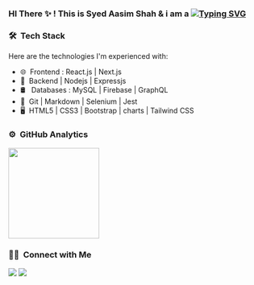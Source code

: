 
### HI There ✨ ! This is Syed Aasim Shah & i am a [![Typing SVG](https://readme-typing-svg.demolab.com/?lines=Mern+stack+developer;Backend+developer)](https://git.io/typing-svg)




### 🛠 &nbsp;Tech Stack

Here are the technologies I'm experienced with:

- 🌐 &nbsp;Frontend :  React.js | Next.js
- 🚀 &nbsp;Backend | Nodejs | Expressjs
- 🛢 &nbsp; Databases : MySQL | Firebase | GraphQL
- 🔧 &nbsp;Git | Markdown | Selenium | Jest
- 🖥 &nbsp;HTML5 | CSS3 | Bootstrap | charts | Tailwind CSS



### ⚙️ &nbsp;GitHub Analytics

<p align="left">
<a href="https://github.com/aasim-shah">
  <img height="180em" src="https://github-readme-stats-eight-theta.vercel.app/api/top-langs/?username=aasim-shah&theme=buefy&layout=compact" />
</a>
</p>

### 🤝🏻 &nbsp;Connect with Me

<p align="left">
<a href="https://linkedin.com/in/yourprofile"><img src="https://img.shields.io/badge/-LinkedIn-0077B5?style=flat&logo=LinkedIn&logoColor=white"/></a>
<a href="mailto:youremail@example.com"><img src="https://img.shields.io/badge/-Email-D14836?style=flat&logo=Gmail&logoColor=white"/></a>
</p>
